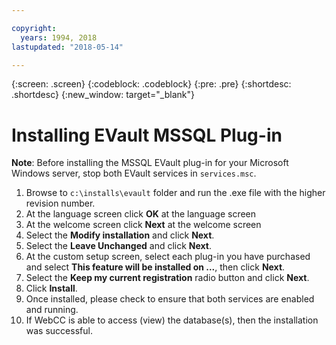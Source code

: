 ```yaml
---

copyright:
  years: 1994, 2018
lastupdated: "2018-05-14"

---
```

{:screen: .screen}
{:codeblock: .codeblock}
{:pre: .pre}
{:shortdesc: .shortdesc}
{:new_window: target="_blank"}

# Installing EVault MSSQL Plug-in

**Note**: Before installing the MSSQL EVault plug-in for your Microsoft Windows server, stop both EVault services in `services.msc`.  

1. Browse to `c:\installs\evault` folder and run the .exe file with the higher revision number.
2. At the language screen click **OK** at the language screen
3. At the welcome screen click **Next** at the welcome screen
4. Select the **Modify installation** and click **Next**.
5. Select the **Leave Unchanged** and click **Next**.
6. At the custom setup screen, select each plug-in you have purchased and select **This feature will be installed on ...**, then click **Next**.
7. Select the **Keep my current registration** radio button and click **Next**.
8. Click **Install**.
9. Once installed, please check to ensure that both services are enabled and running.
10. If WebCC is able to access (view) the database(s), then the installation was successful. 
